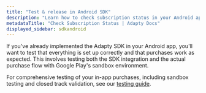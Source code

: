```yaml
---
title: "Test & release in Android SDK"
description: "Learn how to check subscription status in your Android app with Adapty."
metadataTitle: "Check Subscription Status | Adapty Docs"
displayed_sidebar: sdkandroid
---
```


If you've already implemented the Adapty SDK in your Android app, you'll want to test that everything is set up correctly and that purchases work as expected. This involves testing both the SDK integration and the actual purchase flow with Google Play's sandbox environment.

For comprehensive testing of your in-app purchases, including sandbox testing and closed track validation, see our [testing guide](testing-on-android.md). 